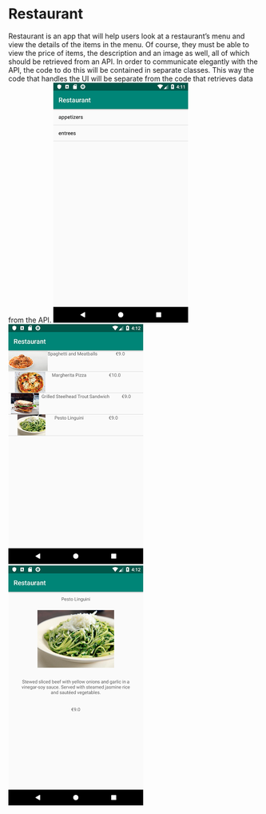 # Restaurant

Restaurant is an app that will help users look at a restaurant’s menu and view the details of the items in the menu. Of course, they must be able to view the price of items, the description and an image as well, all of which should be retrieved from an API. In order to communicate elegantly with the API, the code to do this will be contained in separate classes. This way the code that handles the UI will be separate from the code that retrieves data from the API.
![](https://github.com/Huikie/Restaurant/blob/master/doc/categories.png)
![](https://github.com/Huikie/Restaurant/blob/master/doc/menuitems.png)
![](https://github.com/Huikie/Restaurant/blob/master/doc/single_menuitem.png)
